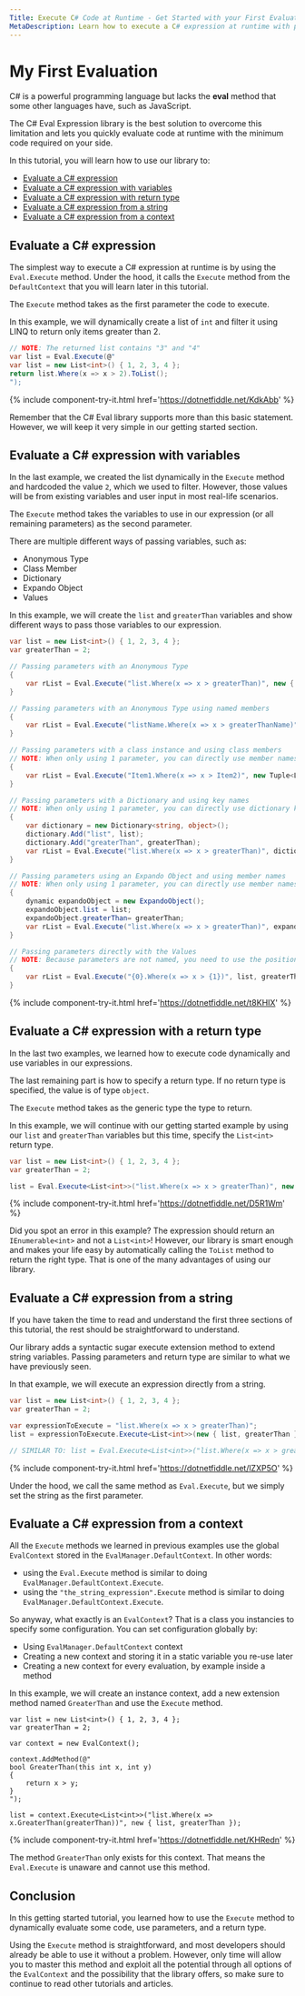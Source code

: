 ```yaml
---
Title: Execute C# Code at Runtime - Get Started with your First Evaluation
MetaDescription: Learn how to execute a C# expression at runtime with parameter, return type, and from a dynamic string expression.
---
```


# My First Evaluation

C# is a powerful programming language but lacks the **eval** method that some other languages have, such as JavaScript.

The C# Eval Expression library is the best solution to overcome this limitation and lets you quickly evaluate code at runtime with the minimum code required on your side.

In this tutorial, you will learn how to use our library to:

- [Evaluate a C# expression](#evaluation-a-csharp-expression)
- [Evaluate a C# expression with variables](#evaluation-a-csharp-expression-with-variables)
- [Evaluate a C# expression with return type](#evaluation-a-csharp-expression-with-return-type)
- [Evaluate a C# expression from a string](#evaluation-a-csharp-expression-from-a-string)
- [Evaluate a C# expression from a context](#evaluation-a-csharp-expression-from-a-context)

## Evaluate a C# expression

The simplest way to execute a C# expression at runtime is by using the `Eval.Execute` method. Under the hood, it calls the `Execute` method from the `DefaultContext` that you will learn later in this tutorial.

The `Execute` method takes as the first parameter the code to execute. 

In this example, we will dynamically create a list of `int` and filter it using LINQ to return only items greater than 2. 

```csharp
// NOTE: The returned list contains "3" and "4"
var list = Eval.Execute(@"
var list = new List<int>() { 1, 2, 3, 4 };
return list.Where(x => x > 2).ToList();
");
```

{% include component-try-it.html href='https://dotnetfiddle.net/KdkAbb' %}  

Remember that the C# Eval library supports more than this basic statement. However, we will keep it very simple in our getting started section.

## Evaluate a C# expression with variables

In the last example, we created the list dynamically in the `Execute` method and hardcoded the value `2`, which we used to filter. However, those values will be from existing variables and user input in most real-life scenarios.

The `Execute` method takes the variables to use in our expression (or all remaining parameters) as the second parameter.

There are multiple different ways of passing variables, such as:

- Anonymous Type
- Class Member
- Dictionary
- Expando Object
- Values

In this example, we will create the `list` and `greaterThan` variables and show different ways to pass those variables to our expression.

```csharp
var list = new List<int>() { 1, 2, 3, 4 };
var greaterThan = 2;

// Passing parameters with an Anonymous Type
{
	var rList = Eval.Execute("list.Where(x => x > greaterThan)", new { list, greaterThan });
}		

// Passing parameters with an Anonymous Type using named members
{
	var rList = Eval.Execute("listName.Where(x => x > greaterThanName)", new { listName = list, greaterThanName = greaterThan });
}		

// Passing parameters with a class instance and using class members
// NOTE: When only using 1 parameter, you can directly use member names, "Item1" and "Item2" in the case of a Tuple<,>
{
	var rList = Eval.Execute("Item1.Where(x => x > Item2)", new Tuple<List<int>, int>(list, greaterThan));
}		

// Passing parameters with a Dictionary and using key names
// NOTE: When only using 1 parameter, you can directly use dictionary key names in the expression
{
	var dictionary = new Dictionary<string, object>();
	dictionary.Add("list", list);
	dictionary.Add("greaterThan", greaterThan);
	var rList = Eval.Execute("list.Where(x => x > greaterThan)", dictionary);
}

// Passing parameters using an Expando Object and using member names
// NOTE: When only using 1 parameter, you can directly use member names of the Expando Object
{
	dynamic expandoObject = new ExpandoObject();
	expandoObject.list = list;
	expandoObject.greaterThan= greaterThan;
	var rList = Eval.Execute("list.Where(x => x > greaterThan)", expandoObject);
}

// Passing parameters directly with the Values
// NOTE: Because parameters are not named, you need to use the position as our library is not aware of the name "list" and "greaterThan"
{
	var rList = Eval.Execute("{0}.Where(x => x > {1})", list, greaterThan);
}
```

{% include component-try-it.html href='https://dotnetfiddle.net/t8KHIX' %}  

## Evaluate a C# expression with a return type

In the last two examples, we learned how to execute code dynamically and use variables in our expressions.

The last remaining part is how to specify a return type. If no return type is specified, the value is of type `object`.

The `Execute` method takes as the generic type the type to return.

In this example, we will continue with our getting started example by using our `list` and `greaterThan` variables but this time, specify the `List<int>` return type.

```csharp
var list = new List<int>() { 1, 2, 3, 4 };
var greaterThan = 2;

list = Eval.Execute<List<int>>("list.Where(x => x > greaterThan)", new { list, greaterThan });
```

{% include component-try-it.html href='https://dotnetfiddle.net/D5R1Wm' %}  

Did you spot an error in this example? The expression should return an `IEnumerable<int>` and not a `List<int>`! However, our library is smart enough and makes your life easy by automatically calling the `ToList` method to return the right type. That is one of the many advantages of using our library.

## Evaluate a C# expression from a string

If you have taken the time to read and understand the first three sections of this tutorial, the rest should be straightforward to understand.

Our library adds a syntactic sugar execute extension method to extend string variables. Passing parameters and return type are similar to what we have previously seen.

In that example, we will execute an expression directly from a string.

```csharp
var list = new List<int>() { 1, 2, 3, 4 };
var greaterThan = 2;

var expressionToExecute = "list.Where(x => x > greaterThan)";
list = expressionToExecute.Execute<List<int>>(new { list, greaterThan });

// SIMILAR TO: list = Eval.Execute<List<int>>("list.Where(x => x > greaterThan)", new { list, greaterThan }); 
```

{% include component-try-it.html href='https://dotnetfiddle.net/lZXP5O' %}

Under the hood, we call the same method as `Eval.Execute`, but we simply set the string as the first parameter.

## Evaluate a C# expression from a context

All the `Execute` methods we learned in previous examples use the global `EvalContext` stored in the `EvalManager.DefaultContext`. In other words:

- using the `Eval.Execute` method is similar to doing `EvalManager.DefaultContext.Execute`.
- using the `"the_string_expression".Execute` method is similar to doing `EvalManager.DefaultContext.Execute`.

So anyway, what exactly is an `EvalContext`? That is a class you instancies to specify some configuration. You can set configuration globally by:

- Using `EvalManager.DefaultContext` context
- Creating a new context and storing it in a static variable you re-use later
- Creating a new context for every evaluation, by example inside a method

In this example, we will create an instance context, add a new extension method named `GreaterThan` and use the `Execute` method.

```
var list = new List<int>() { 1, 2, 3, 4 };
var greaterThan = 2;

var context = new EvalContext();

context.AddMethod(@"
bool GreaterThan(this int x, int y)
{
	return x > y;
}
");

list = context.Execute<List<int>>("list.Where(x => x.GreaterThan(greaterThan))", new { list, greaterThan }); 
```

{% include component-try-it.html href='https://dotnetfiddle.net/KHRedn' %}

The method `GreaterThan` only exists for this context. That means the `Eval.Execute` is unaware and cannot use this method.

## Conclusion

In this getting started tutorial, you learned how to use the `Execute` method to dynamically evaluate some code, use parameters, and a return type.

Using the `Execute` method is straightforward, and most developers should already be able to use it without a problem. However, only time will allow you to master this method and exploit all the potential through all options of the `EvalContext` and the possibility that the library offers, so make sure to continue to read other tutorials and articles.